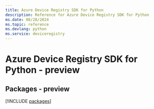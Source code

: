 ```yaml
---
title: Azure Device Registry SDK for Python
description: Reference for Azure Device Registry SDK for Python
ms.date: 08/28/2024
ms.topic: reference
ms.devlang: python
ms.service: deviceregistry
---
```

# Azure Device Registry SDK for Python - preview
## Packages - preview
[!INCLUDE [packages](device-registry-index.md)]